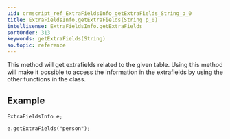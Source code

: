 ```yaml
---
uid: crmscript_ref_ExtraFieldsInfo_getExtraFields_String_p_0
title: ExtraFieldsInfo.getExtraFields(String p_0)
intellisense: ExtraFieldsInfo.getExtraFields
sortOrder: 313
keywords: getExtraFields(String)
so.topic: reference
---
```


This method will get extrafields related to the given table. Using this method will make it possible to access the information in the extrafields by using the other functions in the class.




## Example
    
    ExtraFieldsInfo e;
    
    e.getExtraFields("person");


